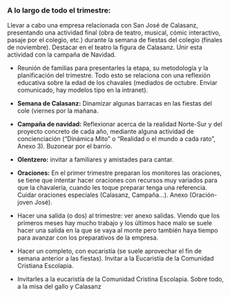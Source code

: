 [comment]: <> (Primer Trimestre)
[comment-icon]: <> (Azkarrak 1)

### A lo largo de todo el trimestre:
Llevar a cabo una empresa relacionada con San José de Calasanz, presentando una actividad final (obra de teatro, musical, cómic interactivo, pasaje por el colegio, etc.) durante la semana de fiestas del colegio (finales de noviembre). Destacar en el teatro la figura de Calasanz. Unir esta actividad con la campaña de Navidad.

- Reunión de familias para presentarles la etapa, su metodología y la planificación del trimestre. Todo esto se relaciona con una reflexión educativa sobre la edad de los chavales (mediados de octubre. Enviar comunicado, hay modelos tipo en la intranet).

- **Semana de Calasanz:** Dinamizar algunas barracas en las fiestas del cole (viernes por la mañana.
- **Campaña de navidad:** Reflexionar acerca de la realidad Norte-Sur y del proyecto concreto de cada año, mediante alguna actividad de concienciación (“Dinámica Mito” o “Realidad o el mundo a cada rato”, Anexo 3). Buzonear por el barrio.

- **Olentzero:** invitar a familiares y amistades para cantar.

- **Oraciones:** En el primer trimestre preparan los monitores las oraciones, se tiene que intentar hacer oraciones con recursos muy variados para que la chavalería, cuando les toque preparar tenga una referencia. Cuidar oraciones especiales (Calasanz, Campaña…). Anexo (Oración-joven José).

- Hacer una salida (o dos) al trimestre: ver anexo salidas. Viendo que los primeros meses hay mucho trabajo y los últimos hace malo se suele hacer una salida en la que se vaya al monte pero también haya tiempo para avanzar con los preparativos de la empresa.

- Hacer un completo, con eucaristía (se suele aprovechar el fin de semana anterior a las fiestas). Invitar a la Eucaristía de la Comunidad Cristiana Escolapia.

- Invitarles a la eucaristía de la Comunidad Cristina Escolapia. Sobre todo, a la misa del gallo y Calasanz
